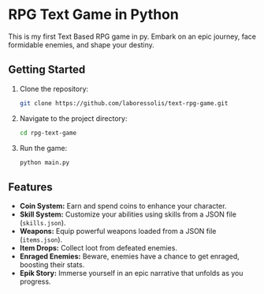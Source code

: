 # RPG Text Game in Python

This is my first Text Based RPG game in py.
Embark on an epic journey, face formidable enemies, and shape your destiny.

## Getting Started

1. Clone the repository:
    ```bash
    git clone https://github.com/laboressolis/text-rpg-game.git
    ```

2. Navigate to the project directory:
    ```bash
    cd rpg-text-game
    ```

3. Run the game:
    ```bash
    python main.py
    ```

## Features

- **Coin System:** Earn and spend coins to enhance your character.
- **Skill System:** Customize your abilities using skills from a JSON file (`skills.json`).
- **Weapons:** Equip powerful weapons loaded from a JSON file (`items.json`).
- **Item Drops:** Collect loot from defeated enemies.
- **Enraged Enemies:** Beware, enemies have a chance to get enraged, boosting their stats.
- **Epik Story:** Immerse yourself in an epic narrative that unfolds as you progress.

